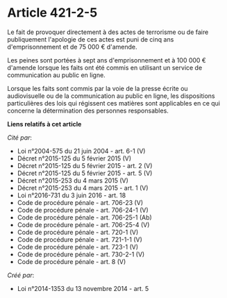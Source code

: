 # Article 421-2-5

Le fait de provoquer directement à des actes de terrorisme ou de faire publiquement l'apologie de ces actes est puni de cinq
ans d'emprisonnement et de 75 000 € d'amende.

Les peines sont portées à sept ans d'emprisonnement et à 100 000 € d'amende lorsque les faits ont été commis en utilisant un
service de communication au public en ligne.

Lorsque les faits sont commis par la voie de la presse écrite ou audiovisuelle ou de la communication au public en ligne, les
dispositions particulières des lois qui régissent ces matières sont applicables en ce qui concerne la détermination des
personnes responsables.

**Liens relatifs à cet article**

_Cité par_:

  - Loi n°2004-575 du 21 juin 2004 - art. 6-1 (V)
  - Décret n°2015-125 du 5 février 2015 (V)
  - Décret n°2015-125 du 5 février 2015 - art. 2 (V)
  - Décret n°2015-125 du 5 février 2015 - art. 5 (V)
  - Décret n°2015-253 du 4 mars 2015 (V)
  - Décret n°2015-253 du 4 mars 2015 - art. 1 (V)
  - Loi n°2016-731 du 3 juin 2016 - art. 18
  - Code de procédure pénale - art. 706-23 (V)
  - Code de procédure pénale - art. 706-24-1 (V)
  - Code de procédure pénale - art. 706-25-1 (Ab)
  - Code de procédure pénale - art. 706-25-4 (V)
  - Code de procédure pénale - art. 720-1 (V)
  - Code de procédure pénale - art. 721-1-1 (V)
  - Code de procédure pénale - art. 723-1 (V)
  - Code de procédure pénale - art. 730-2-1 (V)
  - Code de procédure pénale - art. 8 (V)

_Créé par_:

  - Loi n°2014-1353 du 13 novembre 2014 - art. 5

